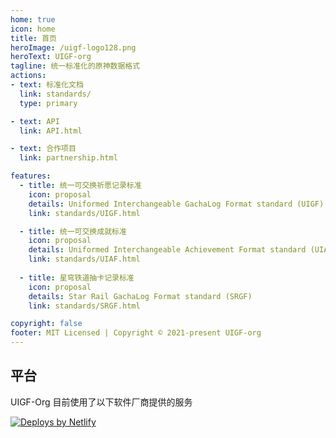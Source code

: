 ```yaml
---
home: true
icon: home
title: 首页
heroImage: /uigf-logo128.png
heroText: UIGF-org
tagline: 统一标准化的原神数据格式
actions:
- text: 标准化文档
  link: standards/
  type: primary

- text: API
  link: API.html

- text: 合作项目
  link: partnership.html

features:
  - title: 统一可交换祈愿记录标准
    icon: proposal
    details: Uniformed Interchangeable GachaLog Format standard (UIGF)
    link: standards/UIGF.html

  - title: 统一可交换成就标准
    icon: proposal
    details: Uniformed Interchangeable Achievement Format standard (UIAF)
    link: standards/UIAF.html
    
  - title: 星穹铁道抽卡记录标准
    icon: proposal
    details: Star Rail GachaLog Format standard (SRGF)
    link: standards/SRGF.html

copyright: false
footer: MIT Licensed | Copyright © 2021-present UIGF-org
---
```

<!-- @include: partnership-list.md -->

## 平台

UIGF-Org 目前使用了以下软件厂商提供的服务

<a href="https://www.netlify.com"> <img src="https://www.netlify.com/v3/img/components/netlify-light.svg" alt="Deploys by Netlify" /> </a>